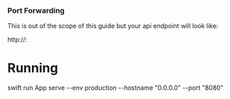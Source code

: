 
### Port Forwarding

This is out of the scope of this guide but your api endpoint will look like:

http://<ip address>:<port>

# Running

 swift run App serve --env production --hostname "0.0.0.0" --port "8080"